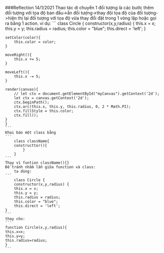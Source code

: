 ###Reflection 14/1/2021
	Thao tác di chuyển 1 đối tượng là các bước thêm đối tượng với tọa độ ban đầu->ẩn đối tượng->thay đội tọa độ của đối tượng->hiện thị lại đối tượng với tọa độ vừa thay đổi đặt trong 1 vòng lặp hoặc gọi ra bằng 1 action.
		ví dụ: 
		```
		class Circle {
		constructor(x,y,radius) {
        this.x = x;
        this.y = y;
        this.radius = radius;
        this.color = "blue";
        this.direct = 'left';
    }

    setColor(color){
        this.color = color;
    }

    moveRight(){
        this.x += 5;
    }

    moveLeft(){
        this.x -= 5;
    }

    render(canvas){
        // let ctx = document.getElementById("myCanvas").getContext('2d');
        let ctx = canvas.getContext('2d');
        ctx.beginPath();
        ctx.arc(this.x, this.y, this.radius, 0, 2 * Math.PI);
        ctx.fillStyle = this.color;
        ctx.fill();
    }
	}
	```
	Khai báo một class bằng 
	```
		class className{
		constructtor(){
			}
		}
	```
	Thay vì funtion className(){}
	Để tránh nhầm lẫn giữa function và class:
		ta dùng:
	```
		class Circle {
		constructor(x,y,radius) {
        this.x = x;
        this.y = y;
        this.radius = radius;
        this.color = "blue";
        this.direct = 'left';
    }
	```
	thay cho:
	```
	function Circle(x,y,radius){
	this.x=x;
	this.y=y;
	this.radius=radius;
	}
	```
